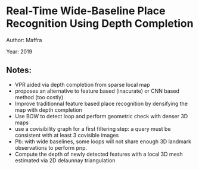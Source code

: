# Real-Time Wide-Baseline Place Recognition Using Depth Completion

Author: Maffra

Year: 2019

Notes:
---
* VPR aided via depth completion from sparse local map
* proposes an alternative to feature based (inacurate) or CNN based method (too costly)
* Improve traditionnal feature based place recognition by densifying the map with depth completion
* Use BOW to detect loop and perform geometric check with denser 3D maps
* use a covisibility graph for a first filtering step: a query must be consistent with at least 3 covisible images
* Pb: with wide baselines, some loops will not share enough 3D landmark observations to perform pnp. 
* Compute the depth of newly detected features with a local 3D mesh estimated via 2D delaunnay triangulation